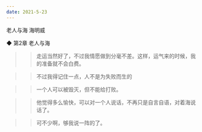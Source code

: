 ```yaml
---
date: 2021-5-23
---
```


老人与海
海明威


◆ 第2章 老人与海

>> 走运当然好了，不过我情愿做到分毫不差。这样，运气来的时候，我的准备就不会白费。

>> 不过我得记住一点，人不是为失败而生的

>> 一个人可以被毁灭，但不能给打败。

>> 他觉得多么愉快，可以对一个人说话，不再只是自言自语，对着海说话了。

>> 可不少啊，够我说一阵的了。